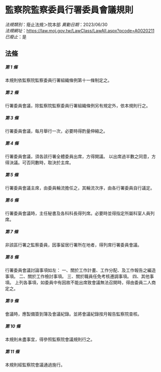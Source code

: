 # 監察院監察委員行署委員會議規則

*法規類別*：廢止法規＞院本部
*異動日期*：2023/06/30  
*法規網址*：https://law.moj.gov.tw/LawClass/LawAll.aspx?pcode=A0020211
*已廢止*：是


## 法條
##### 第 1 條
本規則依監察院監察委員行署組織條例第十一條制定之。

##### 第 2 條
行署委員會議，除監察院監察委員行署組織條例另有規定外，依本規則行之。

##### 第 3 條
行署委員會議，每月舉行一次，必要時得酌量伸縮之。

##### 第 4 條
行署委員會議，須各該行署全體委員出席，方得開議。
以出席過半數之同意，方得決議。可否同數時，取決於主席。

##### 第 5 條
行署委員會議主席，由委員輪流擔任之，其輪流次序，由各行署委員自行議定。

##### 第 6 條
行署委員會議時，主任秘書及各科科長得列席。必要時並得指定所屬科室人員列席。

##### 第 7 條
非該區行署之監察委員，因事留居行署所在地者，得列席行署委員會議。

##### 第 8 條
行署委員會議討論事項如左：
一、關於工作計畫、工作分配、及工作報告之編造事項。
二、關於工作檢討事項。
三、關於職員任免考核遷調事項。
四、其他事項。
上列各事項，如委員中有因故不能出席致會議無法召開時，得由委員二人商定之。

##### 第 9 條
會議時，應製備簽到簿及會議紀錄。並將會議紀錄按月報告監察院查核。

##### 第 10 條
本規則未盡事宜，得參照監察院會議規則行之。

##### 第 11 條
本規則經監察院會議通過施行。


